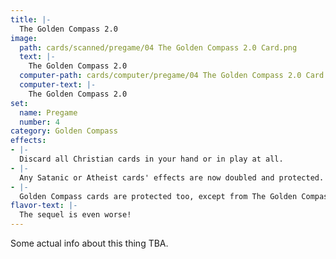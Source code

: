 ```yaml
---
title: |-
  The Golden Compass 2.0
image: 
  path: cards/scanned/pregame/04 The Golden Compass 2.0 Card.png
  text: |-
    The Golden Compass 2.0
  computer-path: cards/computer/pregame/04 The Golden Compass 2.0 Card.png
  computer-text: |-
    The Golden Compass 2.0
set:
  name: Pregame
  number: 4
category: Golden Compass
effects: 
- |-
  Discard all Christian cards in your hand or in play at all.
- |-
  Any Satanic or Atheist cards' effects are now doubled and protected.
- |-
  Golden Compass cards are protected too, except from The Golden Compass 3.0.
flavor-text: |-
  The sequel is even worse!
---
```

Some actual info about this thing TBA.
